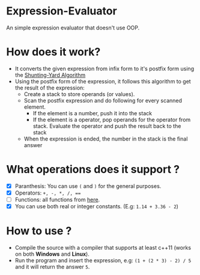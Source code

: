 # Expression-Evaluator
An simple expression evaluator that doesn't use OOP.

# How does it work?
* It converts the given expression from infix form to it's postfix form using the [Shunting-Yard Algorithm](https://en.wikipedia.org/wiki/Shunting-yard_algorithm)
* Using the postfix form of the expression, it follows this algorithm to get the result of the expression:
  * Create a stack to store operands (or values).
  * Scan the postfix expression and do following for every scanned element.
    * If the element is a number, push it into the stack
    * If the element is a operator, pop operands for the operator from stack. Evaluate the operator and push the result back to the stack
  * When the expression is ended, the number in the stack is the final answer
  
# What operations does it support ?
  - [x] Paranthesis: You can use `(` and `)` for the general purposes.
  - [x] Operators: `+, -, *, /, ==`
  - [ ] Functions: all functions from [here](https://docs.microsoft.com/en-us/dotnet/visual-basic/language-reference/functions/math-functions).
  - [x] You can use both real or integer constants. (E.g: `1.14 + 3.36 - 2`)
  
# How to use ?
* Compile the source with a compiler that supports at least c++11 (works on both **Windows** and **Linux**).
* Run the program and insert the expression, e.g: `(1 + (2 * 3) - 2) / 5` and it will return the answer `5`.
